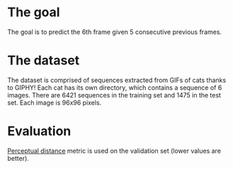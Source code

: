 # The goal
The goal is to predict the 6th frame given 5 consecutive previous frames.

# The dataset
The dataset is comprised of sequences extracted from GIFs of cats thanks to GIPHY! Each cat has its own directory, which contains a sequence of 6 images. There are 6421 sequences in the training set and 1475 in the test set. Each image is 96x96 pixels.

# Evaluation
[Perceptual distance](https://www.compuphase.com/cmetric.htm) metric is used on the validation set (lower values are better).
